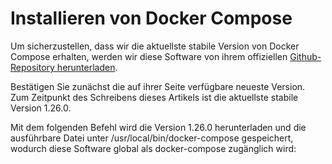 # Installieren von Docker Compose

Um sicherzustellen, dass wir die aktuellste stabile Version von Docker Compose erhalten, werden wir diese Software von ihrem offiziellen [Github-Repository herunterladen](https://github.com/docker/compose).

Bestätigen Sie zunächst die auf ihrer Seite verfügbare neueste Version. Zum Zeitpunkt des Schreibens dieses Artikels ist die aktuellste stabile Version 1.26.0.

Mit dem folgenden Befehl wird die Version 1.26.0 herunterladen und die ausführbare Datei unter /usr/local/bin/docker-compose gespeichert, wodurch diese Software global als docker-compose zugänglich wird:

```

```
